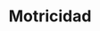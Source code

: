 ---
title: 'Motricidad'
coverImage: '@/assets/images/front-cover/motricidad.png'
secondImage: '@/assets/images/open-book/motricidad.png'
---